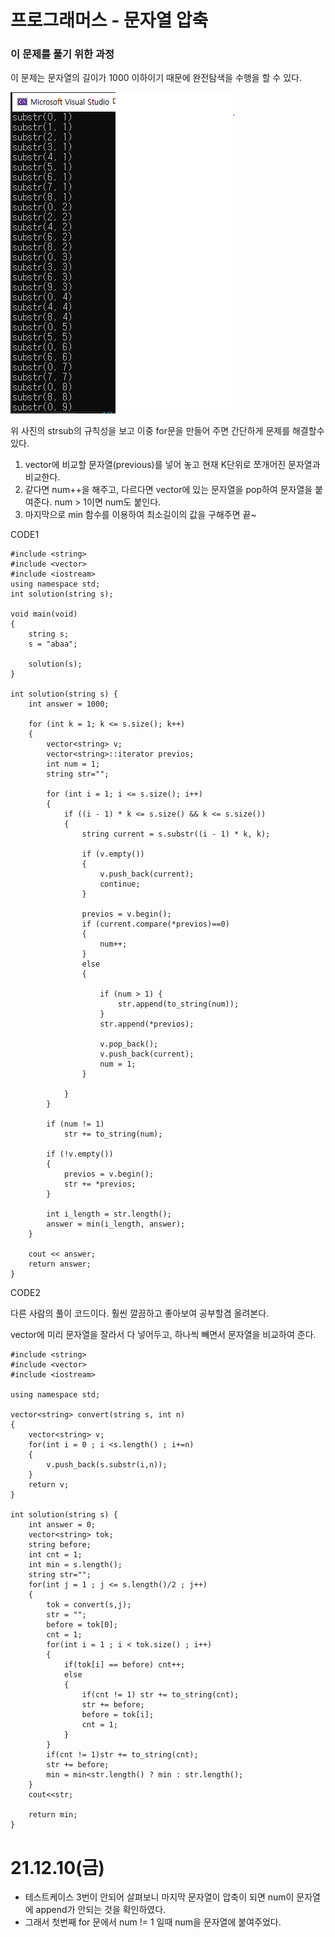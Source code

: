 # 프로그래머스 - 문자열 압축

### 이 문제를 풀기 위한 과정
이 문제는 문자열의 길이가 1000 이하이기 때문에 완전탐색을 수행을 할 수 있다.

![](https://github.com/gkgkfndudals/TIL/blob/master/Algorithm/img/img_20211210_StringCompression.PNG)

위 사진의 strsub의 규칙성을 보고 이중 for문을 만들어 주면 간단하게 문제를 해결할수 있다.
1. vector에 비교할 문자열(previous)를 넣어 놓고 현재 K단위로 쪼개어진 문자열과 비교한다.
2. 같다면 num++을 해주고, 다르다면 vector에 있는 문자열을 pop하여 문자열을 붙여준다. num > 1이면 num도 붙인다.
3. 마지막으로 min 함수를 이용하여 최소길이의 값을 구해주면 끝~

CODE1

    #include <string>
    #include <vector>
    #include <iostream>
    using namespace std;
    int solution(string s);

    void main(void)
    {
        string s;
        s = "abaa";

        solution(s);
    }

    int solution(string s) {
        int answer = 1000;
        
        for (int k = 1; k <= s.size(); k++)
        {
            vector<string> v;
            vector<string>::iterator previos;
            int num = 1;
            string str="";

            for (int i = 1; i <= s.size(); i++)
            {
                if ((i - 1) * k <= s.size() && k <= s.size())
                {
                    string current = s.substr((i - 1) * k, k);

                    if (v.empty())
                    {
                        v.push_back(current);
                        continue;
                    }
                
                    previos = v.begin();
                    if (current.compare(*previos)==0)
                    {
                        num++;
                    }
                    else
                    {
                        
                        if (num > 1) {
                            str.append(to_string(num));
                        }
                        str.append(*previos);
                
                        v.pop_back();
                        v.push_back(current);
                        num = 1;
                    }
                    
                }  
            }
        
            if (num != 1)
                str += to_string(num);

            if (!v.empty())
            {
                previos = v.begin();
                str += *previos;
            }

            int i_length = str.length();
            answer = min(i_length, answer);
        }
        
        cout << answer;
        return answer;
    }

    
CODE2

다른 사람의 풀이 코드이다. 훨씬 깔끔하고 좋아보여 공부할겸 올려본다.

vector에 미리 문자열을 잘라서 다 넣어두고, 하나씩 빼면서 문자열을 비교하여 준다.

    #include <string>
    #include <vector>
    #include <iostream>

    using namespace std;

    vector<string> convert(string s, int n)
    {
        vector<string> v;
        for(int i = 0 ; i <s.length() ; i+=n)
        {
            v.push_back(s.substr(i,n));
        }
        return v;
    }

    int solution(string s) {
        int answer = 0;
        vector<string> tok;
        string before;
        int cnt = 1;
        int min = s.length();
        string str="";
        for(int j = 1 ; j <= s.length()/2 ; j++)
        {
            tok = convert(s,j);
            str = "";
            before = tok[0];
            cnt = 1;
            for(int i = 1 ; i < tok.size() ; i++)
            {
                if(tok[i] == before) cnt++;
                else
                {
                    if(cnt != 1) str += to_string(cnt);
                    str += before;
                    before = tok[i];
                    cnt = 1;
                }
            }
            if(cnt != 1)str += to_string(cnt);
            str += before;  
            min = min<str.length() ? min : str.length();
        }
        cout<<str;

        return min;
    }


# 21.12.10(금)
* 테스트케이스 3번이 안되어 살펴보니 마지막 문자열이 압축이 되면 num이 문자열에 append가 안되는 것을 확인하였다.
* 그래서 첫번째 for 문에서 num != 1 일때 num을 문자열에 붙여주었다.
